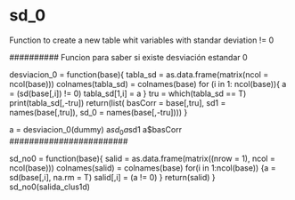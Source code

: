 # sd_0
Function to create a new table whit variables with standar deviation != 0


########## Funcion para saber si existe desviación estandar 0

desviacion_0 = function(base){
    tabla_sd = as.data.frame(matrix(ncol = ncol(base)))
    colnames(tabla_sd) = colnames(base)
    for (i in 1: ncol(base)){
        a = (sd(base[,i]) != 0)
        tabla_sd[1,i] = a
    }
    tru = which(tabla_sd == T)
    print(tabla_sd[,-tru])
    return(list( basCorr = base[,tru], sd1 = names(base[,tru]), sd_0 = names(base[,-tru])))
}

a = desviacion_0(dummy)
a$sd_0
a$sd1
a$basCorr
########################

sd_no0 = function(base){
    salid = as.data.frame(matrix((nrow = 1), ncol = ncol(base)))
    colnames(salid) = colnames(base)
    for(i in 1:ncol(base)) {a = sd(base[,i], na.rm = T)
    salid[,i] = (a != 0)
    }
    return(salid)
}
sd_no0(salida_clus1d)
